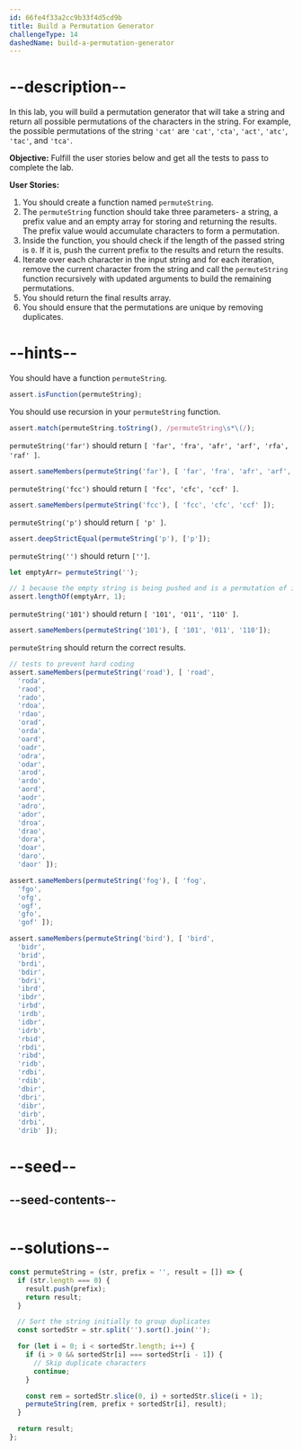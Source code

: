 ```yaml
---
id: 66fe4f33a2cc9b33f4d5cd9b
title: Build a Permutation Generator
challengeType: 14
dashedName: build-a-permutation-generator
---
```


# --description--

In this lab, you will build a permutation generator that will take a string and return all possible permutations of the characters in the string. For example, the possible permutations of the string `'cat'` are `'cat'`, `'cta'`, `'act'`, `'atc'`, `'tac'`, and `'tca'`.

**Objective:** Fulfill the user stories below and get all the tests to pass to complete the lab. 

**User Stories:**

1. You should create a function named `permuteString`.
2. The `permuteString` function should take three parameters- a string, a prefix value and an empty array for storing and returning the results. The prefix value would accumulate characters to form a permutation.
3. Inside the function, you should check if the length of the passed string is `0`. If it is, push the current prefix to the results and return the results.
4. Iterate over each character in the input string and for each iteration, remove the current character from the string and call the `permuteString` function recursively with updated arguments to build the remaining permutations.
5. You should return the final results array.
6. You should ensure that the permutations are unique by removing duplicates.

# --hints--

You should have a function `permuteString`.

```js
assert.isFunction(permuteString);
```

You should use recursion in your `permuteString` function.

```js
assert.match(permuteString.toString(), /permuteString\s*\(/);
```

`permuteString('far')` should return `[ 'far', 'fra', 'afr', 'arf', 'rfa', 'raf' ]`.

```js
assert.sameMembers(permuteString('far'), [ 'far', 'fra', 'afr', 'arf', 'rfa', 'raf' ]);
```

`permuteString('fcc')` should return `[ 'fcc', 'cfc', 'ccf' ]`.

```js
assert.sameMembers(permuteString('fcc'), [ 'fcc', 'cfc', 'ccf' ]);
```

`permuteString('p')` should return `[ 'p' ]`.

```js
assert.deepStrictEqual(permuteString('p'), ['p']);
```

`permuteString('')` should return `['']`.

```js
let emptyArr= permuteString('');

// 1 because the empty string is being pushed and is a permutation of itself
assert.lengthOf(emptyArr, 1); 

```

`permuteString('101')` should return `[ '101', '011', '110' ]`.

```js
assert.sameMembers(permuteString('101'), [ '101', '011', '110']);
```

`permuteString` should return the correct results.

```js
// tests to prevent hard coding
assert.sameMembers(permuteString('road'), [ 'road',
  'roda',
  'raod',
  'rado',
  'rdoa',
  'rdao',
  'orad',
  'orda',
  'oard',
  'oadr',
  'odra',
  'odar',
  'arod',
  'ardo',
  'aord',
  'aodr',
  'adro',
  'ador',
  'droa',
  'drao',
  'dora',
  'doar',
  'daro',
  'daor' ]);

assert.sameMembers(permuteString('fog'), [ 'fog', 
  'fgo', 
  'ofg', 
  'ogf', 
  'gfo', 
  'gof' ]);

assert.sameMembers(permuteString('bird'), [ 'bird',
  'bidr',
  'brid',
  'brdi',
  'bdir',
  'bdri',
  'ibrd',
  'ibdr',
  'irbd',
  'irdb',
  'idbr',
  'idrb',
  'rbid',
  'rbdi',
  'ribd',
  'ridb',
  'rdbi',
  'rdib',
  'dbir',
  'dbri',
  'dibr',
  'dirb',
  'drbi',
  'drib' ]);

```

# --seed--

## --seed-contents--

```js

```

# --solutions--

```js
const permuteString = (str, prefix = '', result = []) => {
  if (str.length === 0) {
    result.push(prefix);
    return result;
  }

  // Sort the string initially to group duplicates
  const sortedStr = str.split('').sort().join('');

  for (let i = 0; i < sortedStr.length; i++) {
    if (i > 0 && sortedStr[i] === sortedStr[i - 1]) {
      // Skip duplicate characters
      continue;
    }

    const rem = sortedStr.slice(0, i) + sortedStr.slice(i + 1);
    permuteString(rem, prefix + sortedStr[i], result);
  }

  return result;
};
```
